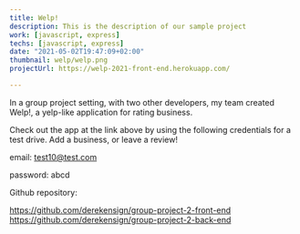 ```yaml
---
title: Welp!
description: This is the description of our sample project
work: [javascript, express]
techs: [javascript, express]
date: "2021-05-02T19:47:09+02:00"
thumbnail: welp/welp.png
projectUrl: https://welp-2021-front-end.herokuapp.com/

---
```


In a group project setting, with two other developers, my team created Welp!, a yelp-like application for rating business.

Check out the app at the link above by using the following credentials for a test drive. Add a business, or leave a review!

email: test10@test.com

password: abcd


Github repository:

https://github.com/derekensign/group-project-2-front-end
https://github.com/derekensign/group-project-2-back-end
